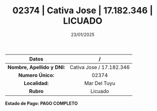 ﻿---
title: 02374 | Cativa Jose | 17.182.346 | LICUADO
date: 23/01/2025
draft: false
tags: ['mar-del-tuyu', 'titular', 'licuado']
---

|          **Datos**          |  /  |
|:---------------------------:|:---:|
| **Nombre, Apellido y DNI:** | Cativa Jose / 17.182.346 |
|      **Numero Único:**      | 02374 |
|        **Localidad:**       | Mar Del Tuyu |
|          **Rubro**          | Licuado |

**Estado de Pago:** **PAGO COMPLETO**
